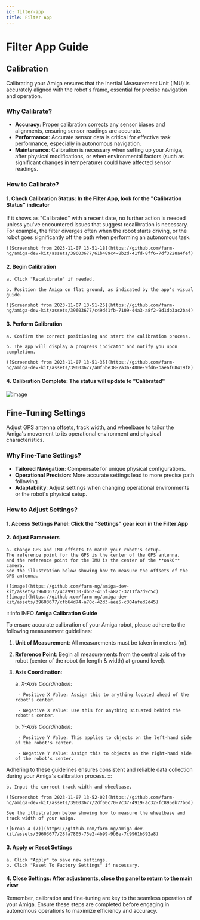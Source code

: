 ```yaml
---
id: filter-app
title: Filter App
---
```


# Filter App Guide

## Calibration

Calibrating your Amiga ensures that the Inertial Measurement Unit (IMU) is accurately aligned
with the robot's frame, essential for precise navigation and operation.

### Why Calibrate?

- **Accuracy**: Proper calibration corrects any sensor biases and alignments,
ensuring sensor readings are accurate.
- **Performance**: Accurate sensor data is critical for effective task performance,
especially in autonomous navigation.
- **Maintenance**: Calibration is necessary when setting up your Amiga, after physical
modifications, or when environmental factors (such as significant changes in temperature)
could have affected sensor readings.

### How to Calibrate?

#### 1. Check Calibration Status: In the Filter App, look for the "Calibration Status" indicator

If it shows as "Calibrated" with a recent date, no further action is needed unless you've encountered
issues that suggest recalibration is necessary.
For example, the filter diverges often when the robot starts driving,
or the robot goes significantly off the path when performing an autonomous task.

    ![Screenshot from 2023-11-07 13-51-18](https://github.com/farm-ng/amiga-dev-kit/assets/39603677/61b489c4-8b2d-41fd-8ff6-7df3228a4fef)

#### 2. Begin Calibration

    a. Click "Recalibrate" if needed.

    b. Position the Amiga on flat ground, as indicated by the app's visual guide.

    ![Screenshot from 2023-11-07 13-51-25](https://github.com/farm-ng/amiga-dev-kit/assets/39603677/c49d41fb-7109-44a3-a8f2-9d1db3ac2ba4)

#### 3. Perform Calibration

    a. Confirm the correct positioning and start the calibration process.

    b. The app will display a progress indicator and notify you upon completion.

    ![Screenshot from 2023-11-07 13-51-35](https://github.com/farm-ng/amiga-dev-kit/assets/39603677/a0f5be38-2a3a-480e-9fd6-bae6f68419f8)

#### 4. Calibration Complete: The status will update to "Calibrated"

![image](https://github.com/farm-ng/amiga-dev-kit/assets/39603677/2f80d8f4-d0d7-4560-b97d-3ab68129c074)

## Fine-Tuning Settings

Adjust GPS antenna offsets, track width, and wheelbase to tailor the Amiga's movement to
its operational environment and physical characteristics.

### Why Fine-Tune Settings?

- **Tailored Navigation**: Compensate for unique physical configurations.
- **Operational Precision**: More accurate settings lead to more precise path following.
- **Adaptability**: Adjust settings when changing operational environments or the robot's physical setup.

### How to Adjust Settings?

#### 1. Access Settings Panel: Click the "Settings" gear icon in the Filter App

#### 2. Adjust Parameters

    a. Change GPS and IMU offsets to match your robot's setup.
    The reference point for the GPS is the center of the GPS antenna,
    and the reference point for the IMU is the center of the **oak0** camera.
    See the illustration below showing how to measure the offsets of the GPS antenna.

    ![image](https://github.com/farm-ng/amiga-dev-kit/assets/39603677/4ca99130-db62-415f-a82c-3211fa7d9c5c)
    ![image](https://github.com/farm-ng/amiga-dev-kit/assets/39603677/cfb64d74-a70c-42d3-aee5-c304afed2d45)

:::info INFO
**Amiga Calibration Guide**

To ensure accurate calibration of your Amiga robot, please adhere to the following measurement guidelines:

1. **Unit of Measurement**: All measurements must be taken in meters (m).

2. **Reference Point**: Begin all measurements from the central axis of the robot
(center of the robot (in length & width) at ground level).

3. **Axis Coordination**:

    a. *X-Axis Coordination*:

        - Positive X Value: Assign this to anything located ahead of the robot's center.

        - Negative X Value: Use this for anything situated behind the robot's center.

    b. *Y-Axis Coordination*:

        - Positive Y Value: This applies to objects on the left-hand side of the robot's center.

        - Negative Y Value: Assign this to objects on the right-hand side of the robot's center.

Adhering to these guidelines ensures consistent and reliable data collection during your Amiga's
calibration process.
:::

    b. Input the correct track width and wheelbase.

    ![Screenshot from 2023-11-07 13-52-02](https://github.com/farm-ng/amiga-dev-kit/assets/39603677/2df60c70-7c37-4919-ac32-fc895eb77b6d)

    See the illustration below showing how to measure the wheelbase and track width of your Amiga.

    ![Group 4 (7)](https://github.com/farm-ng/amiga-dev-kit/assets/39603677/28fa7805-75e2-4b99-9b8e-7c9961b392a8)

#### 3. Apply or Reset Settings

    a. Click "Apply" to save new settings.
    b. Click "Reset To Factory Settings" if necessary.

#### 4. Close Settings: After adjustments, close the panel to return to the main view

Remember, calibration and fine-tuning are key to the seamless operation of your Amiga.
Ensure these steps are completed before engaging in autonomous operations to maximize
efficiency and accuracy.
